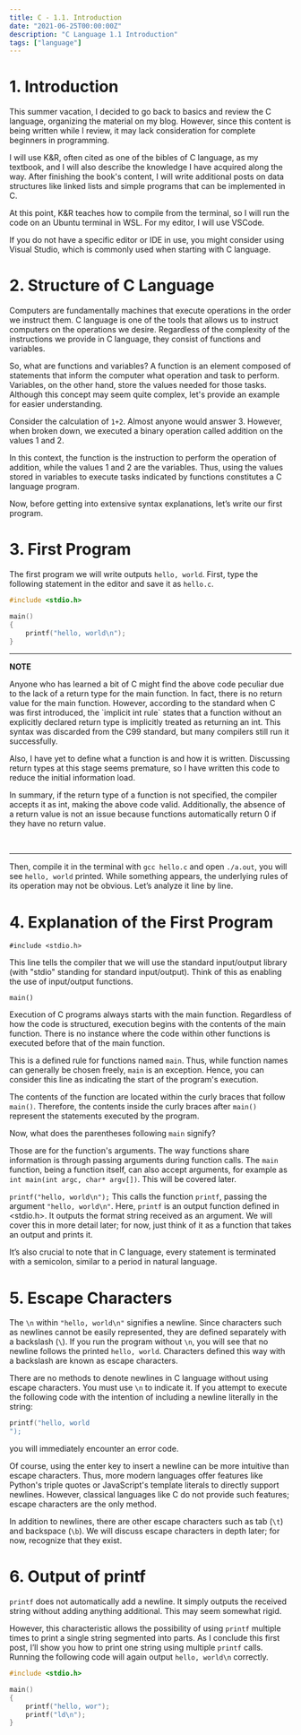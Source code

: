 ```yaml
---
title: C - 1.1. Introduction
date: "2021-06-25T00:00:00Z"
description: "C Language 1.1 Introduction"
tags: ["language"]
---
```


# 1. Introduction

This summer vacation, I decided to go back to basics and review the C language, organizing the material on my blog. However, since this content is being written while I review, it may lack consideration for complete beginners in programming.

I will use K&R, often cited as one of the bibles of C language, as my textbook, and I will also describe the knowledge I have acquired along the way. After finishing the book's content, I will write additional posts on data structures like linked lists and simple programs that can be implemented in C.

At this point, K&R teaches how to compile from the terminal, so I will run the code on an Ubuntu terminal in WSL. For my editor, I will use VSCode.

If you do not have a specific editor or IDE in use, you might consider using Visual Studio, which is commonly used when starting with C language.

# 2. Structure of C Language

Computers are fundamentally machines that execute operations in the order we instruct them. C language is one of the tools that allows us to instruct computers on the operations we desire. Regardless of the complexity of the instructions we provide in C language, they consist of functions and variables.

So, what are functions and variables? A function is an element composed of statements that inform the computer what operation and task to perform. Variables, on the other hand, store the values needed for those tasks. Although this concept may seem quite complex, let's provide an example for easier understanding.

Consider the calculation of `1+2`. Almost anyone would answer 3. However, when broken down, we executed a binary operation called addition on the values 1 and 2.

In this context, the function is the instruction to perform the operation of addition, while the values 1 and 2 are the variables. Thus, using the values stored in variables to execute tasks indicated by functions constitutes a C language program.

Now, before getting into extensive syntax explanations, let’s write our first program.

# 3. First Program

The first program we will write outputs `hello, world`. First, type the following statement in the editor and save it as `hello.c`.

```c
#include <stdio.h>

main()
{
    printf("hello, world\n");
}
```
---
<div>
<strong>NOTE</strong>
<p></p>
Anyone who has learned a bit of C might find the above code peculiar due to the lack of a return type for the main function. In fact, there is no return value for the main function. However, according to the standard when C was first introduced, the `implicit int rule` states that a function without an explicitly declared return type is implicitly treated as returning an int. This syntax was discarded from the C99 standard, but many compilers still run it successfully.
<p></p>
Also, I have yet to define what a function is and how it is written. Discussing return types at this stage seems premature, so I have written this code to reduce the initial information load.
<p></p>
In summary, if the return type of a function is not specified, the compiler accepts it as int, making the above code valid. Additionally, the absence of a return value is not an issue because functions automatically return 0 if they have no return value.
<p>&nbsp;</p>
</div>

---

Then, compile it in the terminal with `gcc hello.c` and open `./a.out`, you will see `hello, world` printed. While something appears, the underlying rules of its operation may not be obvious. Let’s analyze it line by line.

# 4. Explanation of the First Program

`#include <stdio.h>`

This line tells the compiler that we will use the standard input/output library (with "stdio" standing for standard input/output). Think of this as enabling the use of input/output functions.

`main()`

Execution of C programs always starts with the main function. Regardless of how the code is structured, execution begins with the contents of the main function. There is no instance where the code within other functions is executed before that of the main function.

This is a defined rule for functions named `main`. Thus, while function names can generally be chosen freely, `main` is an exception. Hence, you can consider this line as indicating the start of the program's execution.

The contents of the function are located within the curly braces that follow `main()`. Therefore, the contents inside the curly braces after `main()` represent the statements executed by the program. 

Now, what does the parentheses following `main` signify? 

Those are for the function's arguments. The way functions share information is through passing arguments during function calls. The `main` function, being a function itself, can also accept arguments, for example as `int main(int argc, char* argv[])`. This will be covered later.

`printf("hello, world\n");`
This calls the function `printf`, passing the argument `"hello, world\n"`. Here, `printf` is an output function defined in <stdio.h>. It outputs the format string received as an argument. We will cover this in more detail later; for now, just think of it as a function that takes an output and prints it.

It’s also crucial to note that in C language, every statement is terminated with a semicolon, similar to a period in natural language.

# 5. Escape Characters

The `\n` within `"hello, world\n"` signifies a newline. Since characters such as newlines cannot be easily represented, they are defined separately with a backslash (`\`). If you run the program without `\n`, you will see that no newline follows the printed `hello, world`. Characters defined this way with a backslash are known as escape characters.

There are no methods to denote newlines in C language without using escape characters. You must use `\n` to indicate it. If you attempt to execute the following code with the intention of including a newline literally in the string:

```c
printf("hello, world
");
```

you will immediately encounter an error code.

Of course, using the enter key to insert a newline can be more intuitive than escape characters. Thus, more modern languages offer features like Python's triple quotes or JavaScript's template literals to directly support newlines. However, classical languages like C do not provide such features; escape characters are the only method.

In addition to newlines, there are other escape characters such as tab (`\t`) and backspace (`\b`). We will discuss escape characters in depth later; for now, recognize that they exist.

# 6. Output of printf

`printf` does not automatically add a newline. It simply outputs the received string without adding anything additional. This may seem somewhat rigid.

However, this characteristic allows the possibility of using `printf` multiple times to print a single string segmented into parts. As I conclude this first post, I’ll show you how to print one string using multiple `printf` calls. Running the following code will again output `hello, world\n` correctly.

```c
#include <stdio.h>

main()
{
    printf("hello, wor");
    printf("ld\n");
}
```